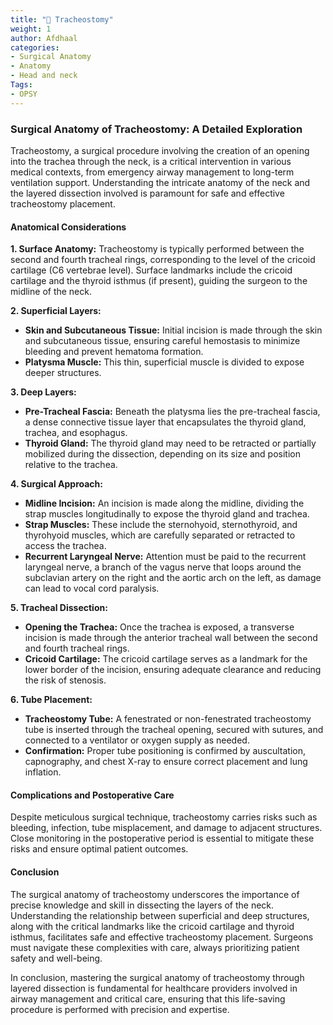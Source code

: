 ```yaml
---
title: "🐢 Tracheostomy"
weight: 1
author: Afdhaal
categories: 
- Surgical Anatomy
- Anatomy
- Head and neck
Tags:
- OPSY
---
```


### Surgical Anatomy of Tracheostomy: A Detailed Exploration

Tracheostomy, a surgical procedure involving the creation of an opening into the trachea through the neck, is a critical intervention in various medical contexts, from emergency airway management to long-term ventilation support. Understanding the intricate anatomy of the neck and the layered dissection involved is paramount for safe and effective tracheostomy placement.

#### Anatomical Considerations

**1. Surface Anatomy:**
   Tracheostomy is typically performed between the second and fourth tracheal rings, corresponding to the level of the cricoid cartilage (C6 vertebrae level). Surface landmarks include the cricoid cartilage and the thyroid isthmus (if present), guiding the surgeon to the midline of the neck.

**2. Superficial Layers:**
   - **Skin and Subcutaneous Tissue:** Initial incision is made through the skin and subcutaneous tissue, ensuring careful hemostasis to minimize bleeding and prevent hematoma formation.
   - **Platysma Muscle:** This thin, superficial muscle is divided to expose deeper structures.

**3. Deep Layers:**
   - **Pre-Tracheal Fascia:** Beneath the platysma lies the pre-tracheal fascia, a dense connective tissue layer that encapsulates the thyroid gland, trachea, and esophagus.
   - **Thyroid Gland:** The thyroid gland may need to be retracted or partially mobilized during the dissection, depending on its size and position relative to the trachea.

**4. Surgical Approach:**
   - **Midline Incision:** An incision is made along the midline, dividing the strap muscles longitudinally to expose the thyroid gland and trachea.
   - **Strap Muscles:** These include the sternohyoid, sternothyroid, and thyrohyoid muscles, which are carefully separated or retracted to access the trachea.
   - **Recurrent Laryngeal Nerve:** Attention must be paid to the recurrent laryngeal nerve, a branch of the vagus nerve that loops around the subclavian artery on the right and the aortic arch on the left, as damage can lead to vocal cord paralysis.

**5. Tracheal Dissection:**
   - **Opening the Trachea:** Once the trachea is exposed, a transverse incision is made through the anterior tracheal wall between the second and fourth tracheal rings.
   - **Cricoid Cartilage:** The cricoid cartilage serves as a landmark for the lower border of the incision, ensuring adequate clearance and reducing the risk of stenosis.

**6. Tube Placement:**
   - **Tracheostomy Tube:** A fenestrated or non-fenestrated tracheostomy tube is inserted through the tracheal opening, secured with sutures, and connected to a ventilator or oxygen supply as needed.
   - **Confirmation:** Proper tube positioning is confirmed by auscultation, capnography, and chest X-ray to ensure correct placement and lung inflation.

#### Complications and Postoperative Care

Despite meticulous surgical technique, tracheostomy carries risks such as bleeding, infection, tube misplacement, and damage to adjacent structures. Close monitoring in the postoperative period is essential to mitigate these risks and ensure optimal patient outcomes.

#### Conclusion

The surgical anatomy of tracheostomy underscores the importance of precise knowledge and skill in dissecting the layers of the neck. Understanding the relationship between superficial and deep structures, along with the critical landmarks like the cricoid cartilage and thyroid isthmus, facilitates safe and effective tracheostomy placement. Surgeons must navigate these complexities with care, always prioritizing patient safety and well-being.

In conclusion, mastering the surgical anatomy of tracheostomy through layered dissection is fundamental for healthcare providers involved in airway management and critical care, ensuring that this life-saving procedure is performed with precision and expertise.